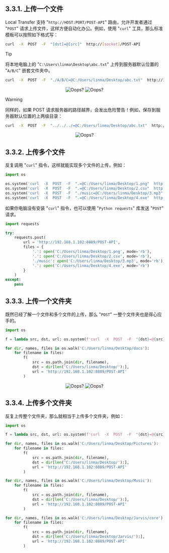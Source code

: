 ## 3.3.1. 上传一个文件

Local Transfer 支持 "`http://HOST:PORT/POST-API`" 路由，允许开发者通过 "`POST`" 请求上传文件，这样方便自动化办公。例如，使用 "`curl`" 工具，那么标准模板可以按照如下格式写：

```Bash
curl  -X  POST  -F  "[dst]=@[src]"  http://[socket]/POST-API
```

> [!TIP]
> 将本地电脑上的 "`C:\Users\linma\Desktop\abc.txt`" 上传到服务器默认位置的 "`A/B/C`" 嵌套文件夹中。
> ```Bash
> curl  -X  POST  -F  "./A/B/C=@C:/Users/linma/Desktop/abc.txt"  http://192.168.1.102:8889/POST-API
> ```

<div style="text-align: center;">
    <img src="assets/img/demo-post.png" style="zoom:100%;" alt="Oops?">
    <img src="assets/img/demo-post-result.png" style="zoom:100%;" alt="Oops?">
</div>

> [!WARNING]
> 同样的，如果 POST 请求服务器的路径越界，会发出危险警告！例如，保存到服务器默认位置的上两级目录：
> ```Bash
> curl  -X  POST  -F  "../../../=@C:/Users/linma/Desktop/abc.txt"  http://192.168.1.102:8889/POST-API
> ```

<div style="text-align: center;">
    <img src="assets/img/demo-post-warning.png" style="zoom:100%;" alt="Oops?">
</div>

## 3.3.2. 上传多个文件

反复调用 "`curl`" 指令，这样就能实现多个文件的上传，例如：

```python
import os

os.system('curl  -X  POST  -F  ".=@C:/Users/linma/Desktop/1.png"  http://192.168.1.102:8889/POST-API')
os.system('curl  -X  POST  -F  ".=@C:/Users/linma/Desktop/2.csv"  http://192.168.1.102:8889/POST-API')
os.system('curl  -X  POST  -F  "./music=@C:/Users/linma/Desktop/3.mp3"  http://192.168.1.102:8889/POST-API')
os.system('curl  -X  POST  -F  ".=@C:/Users/linma/Desktop/4.exe"  http://192.168.1.102:8889/POST-API')
```

如果你电脑没有安装 "`curl`" 指令，也可以使用 "`Python requests`" 库发送 "`POST`" 请求。

```python
import requests

try:
    requests.post(
        url = 'http://192.168.1.102:8889/POST-API',
        files = {
            '.': open('C:/Users/linma/Desktop/1.png', mode='rb'),
            '.': open('C:/Users/linma/Desktop/2.csv', mode='rb'),
            './music': open('C:/Users/linma/Desktop/3.mp3', mode='rb'),
            '.': open('C:/Users/linma/Desktop/4.exe', mode='rb')
        }
    )
except:
    pass
```

## 3.3.3. 上传一个文件夹

既然已经了解一个文件和多个文件的上传，那么 "`POST`" 一整个文件夹也是得心应手的。

```python
import os

f = lambda src, dst, url: os.system(f'curl  -X  POST  -F  "{dst}=@{src}"  {url}')

for dir, names, files in os.walk('C:/Users/linma/Desktop/docs'):
    for filename in files:
        f(
            src = os.path.join(dir, filename),
            dst = dir[len('C:/Users/linma/Desktop/'):],
            url = 'http://192.168.1.102:8889/POST-API'
        )
```

<div style="text-align: center;">
    <img src="assets/img/demo-folder.png" style="zoom:100%;" alt="Oops?">
    <img src="assets/img/demo-folder-result.png" style="zoom:100%;" alt="Oops?">
</div>

## 3.3.4. 上传多个文件夹

反复上传整个文件夹，那么就相当于上传多个文件夹，例如：

```python
import os

f = lambda src, dst, url: os.system(f'curl  -X  POST  -F  "{dst}=@{src}"  {url}')

for dir, names, files in os.walk('C:/Users/linma/Desktop/Pictures'):
    for filename in files:
        f(
            src = os.path.join(dir, filename),
            dst = dir[len('C:/Users/linma/Desktop/'):],
            url = 'http://192.168.1.102:8889/POST-API'
        )

for dir, names, files in os.walk('C:/Users/linma/Desktop/Music'):
    for filename in files:
        f(
            src = os.path.join(dir, filename),
            dst = dir[len('C:/Users/linma/Desktop/'):],
            url = 'http://192.168.1.102:8889/POST-API'
        )

for dir, names, files in os.walk('C:/Users/linma/Desktop/Jarvis/core'):
    for filename in files:
        f(
            src = os.path.join(dir, filename),
            dst = dir[len('C:/Users/linma/Desktop/Jarvis/'):],
            url = 'http://192.168.1.102:8889/POST-API'
        )
```